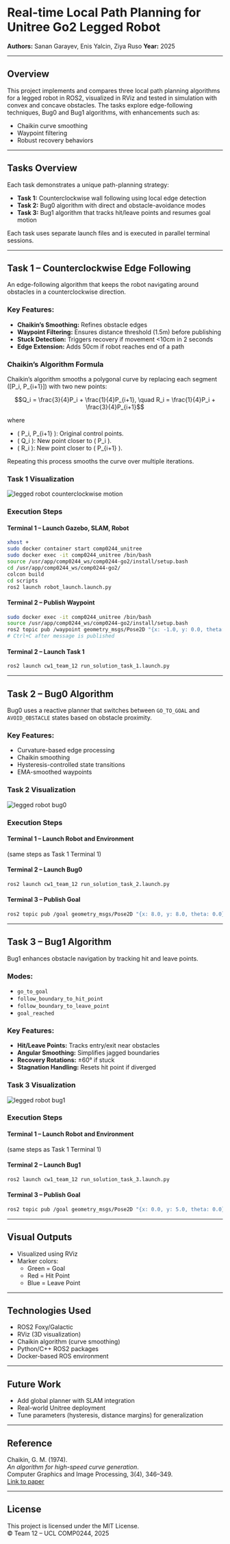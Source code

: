 # Real-time Local Path Planning for Unitree Go2 Legged Robot

**Authors:** Sanan Garayev, Enis Yalcin, Ziya Ruso 
**Year:** 2025

---

## Overview

This project implements and compares three local path planning algorithms for a legged robot in ROS2, visualized in RViz and tested in simulation with convex and concave obstacles. The tasks explore edge-following techniques, Bug0 and Bug1 algorithms, with enhancements such as:

- Chaikin curve smoothing  
- Waypoint filtering  
- Robust recovery behaviors  

---

## Tasks Overview

Each task demonstrates a unique path-planning strategy:

- **Task 1:** Counterclockwise wall following using local edge detection  
- **Task 2:** Bug0 algorithm with direct and obstacle-avoidance modes  
- **Task 3:** Bug1 algorithm that tracks hit/leave points and resumes goal motion  

Each task uses separate launch files and is executed in parallel terminal sessions.

---

## Task 1 – Counterclockwise Edge Following

An edge-following algorithm that keeps the robot navigating around obstacles in a counterclockwise direction.

### Key Features:
- **Chaikin’s Smoothing:** Refines obstacle edges
- **Waypoint Filtering:** Ensures distance threshold (1.5m) before publishing
- **Stuck Detection:** Triggers recovery if movement <10cm in 2 seconds
- **Edge Extension:** Adds 50cm if robot reaches end of a path

### Chaikin’s Algorithm Formula

Chaikin’s algorithm smooths a polygonal curve by replacing each segment \([P_i, P_{i+1}]\) with two new points:

```math
Q_i = \frac{3}{4}P_i + \frac{1}{4}P_{i+1}, \quad R_i = \frac{1}{4}P_i + \frac{3}{4}P_{i+1}
```

where
- \( P_i, P_{i+1} \): Original control points.
- \( Q_i \): New point closer to \( P_i \).
- \( R_i \): New point closer to \( P_{i+1} \).

Repeating this process smooths the curve over multiple iterations.

### Task 1 Visualization

![legged robot counterclockwise motion](images/task1_chaikin.png)

### Execution Steps

#### Terminal 1 – Launch Gazebo, SLAM, Robot
```bash
xhost +
sudo docker container start comp0244_unitree
sudo docker exec -it comp0244_unitree /bin/bash
source /usr/app/comp0244_ws/comp0244-go2/install/setup.bash
cd /usr/app/comp0244_ws/comp0244-go2/
colcon build
cd scripts
ros2 launch robot_launch.launch.py
```

#### Terminal 2 – Publish Waypoint
```bash
sudo docker exec -it comp0244_unitree /bin/bash
source /usr/app/comp0244_ws/comp0244-go2/install/setup.bash
ros2 topic pub /waypoint geometry_msgs/Pose2D "{x: -1.0, y: 0.0, theta: 0.0}" -r 1
# Ctrl+C after message is published
```

#### Terminal 2 – Launch Task 1
```bash
ros2 launch cw1_team_12 run_solution_task_1.launch.py
```

---

## Task 2 – Bug0 Algorithm

Bug0 uses a reactive planner that switches between `GO_TO_GOAL` and `AVOID_OBSTACLE` states based on obstacle proximity.

### Key Features:
- Curvature-based edge processing
- Chaikin smoothing
- Hysteresis-controlled state transitions
- EMA-smoothed waypoints


### Task 2 Visualization
![legged robot bug0](images/task2_bug0.png)

### Execution Steps

#### Terminal 1 – Launch Robot and Environment
(same steps as Task 1 Terminal 1)

#### Terminal 2 – Launch Bug0
```bash
ros2 launch cw1_team_12 run_solution_task_2.launch.py
```

#### Terminal 3 – Publish Goal
```bash
ros2 topic pub /goal geometry_msgs/Pose2D "{x: 8.0, y: 8.0, theta: 0.0}"
```

---

## Task 3 – Bug1 Algorithm

Bug1 enhances obstacle navigation by tracking hit and leave points.

### Modes:
- `go_to_goal`
- `follow_boundary_to_hit_point`
- `follow_boundary_to_leave_point`
- `goal_reached`

### Key Features:
- **Hit/Leave Points:** Tracks entry/exit near obstacles
- **Angular Smoothing:** Simplifies jagged boundaries
- **Recovery Rotations:** ±60° if stuck
- **Stagnation Handling:** Resets hit point if diverged


### Task 3 Visualization

![legged robot bug1](images/task3_bug1.png)

### Execution Steps

#### Terminal 1 – Launch Robot and Environment
(same steps as Task 1 Terminal 1)

#### Terminal 2 – Launch Bug1
```bash
ros2 launch cw1_team_12 run_solution_task_3.launch.py
```

#### Terminal 3 – Publish Goal
```bash
ros2 topic pub /goal geometry_msgs/Pose2D "{x: 0.0, y: 5.0, theta: 0.0}"
```

---

## Visual Outputs

- Visualized using RViz
- Marker colors:
  - Green = Goal  
  - Red = Hit Point  
  - Blue = Leave Point  

---

## Technologies Used

- ROS2 Foxy/Galactic
- RViz (3D visualization)
- Chaikin algorithm (curve smoothing)
- Python/C++ ROS2 packages
- Docker-based ROS environment

---

## Future Work

- Add global planner with SLAM integration
- Real-world Unitree deployment
- Tune parameters (hysteresis, distance margins) for generalization

---

## Reference

Chaikin, G. M. (1974).  
*An algorithm for high-speed curve generation*.  
Computer Graphics and Image Processing, 3(4), 346–349.  
[Link to paper](https://www.sciencedirect.com/science/article/pii/0146664X74900288)

---

## License

This project is licensed under the MIT License.  
© Team 12 – UCL COMP0244, 2025
